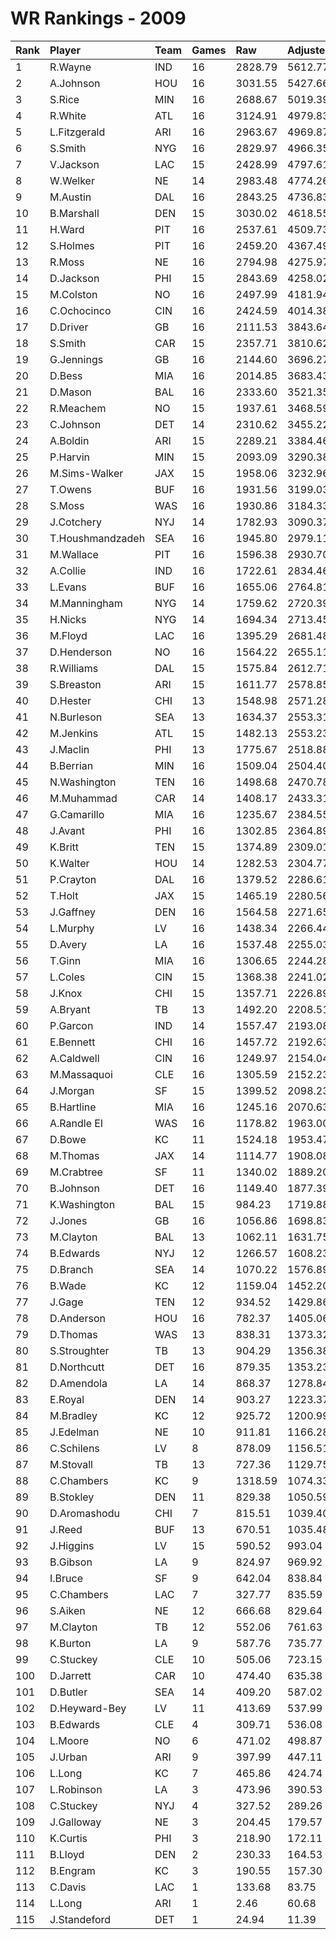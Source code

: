 # WR Rankings - 2009

| Rank | Player           | Team | Games | Raw     | Adjusted | Difficulty | Avg/Game | Typical | Consistency | Trend    |
| :----| :----------------| :----| :-----| :-------| :--------| :----------| :--------| :-------| :-----------| :--------|
| 1    | R.Wayne          | IND  | 16    | 2828.79 | 5612.77  | 1.000      | 350.80   | 355.70  | 9/1/6       | +121.5%  |
| 2    | A.Johnson        | HOU  | 16    | 3031.55 | 5427.66  | 1.000      | 339.23   | 343.14  | 9/0/7       | +94.7%   |
| 3    | S.Rice           | MIN  | 16    | 2688.67 | 5019.39  | 1.000      | 313.71   | 326.10  | 9/0/7       | +87.4%   |
| 4    | R.White          | ATL  | 16    | 3124.91 | 4979.83  | 1.000      | 311.24   | 309.82  | 8/0/8       | +121.1%  |
| 5    | L.Fitzgerald     | ARI  | 16    | 2963.67 | 4969.87  | 1.000      | 310.62   | 315.41  | 8/1/7       | +119.6%  |
| 6    | S.Smith          | NYG  | 16    | 2829.97 | 4966.35  | 1.000      | 310.40   | 316.03  | 11/0/5      | +74.0%   |
| 7    | V.Jackson        | LAC  | 15    | 2428.99 | 4797.61  | 1.000      | 319.84   | 301.09  | 6/0/9       | +151.7%  |
| 8    | W.Welker         | NE   | 14    | 2983.48 | 4774.26  | 1.000      | 341.02   | 329.01  | 6/1/7       | +112.6%  |
| 9    | M.Austin         | DAL  | 16    | 2843.25 | 4736.83  | 1.000      | 296.05   | 294.54  | 8/2/6       | +193.0%  |
| 10   | B.Marshall       | DEN  | 15    | 3030.02 | 4618.55  | 1.000      | 307.90   | 271.57  | 7/0/8       | +149.5%  |
| 11   | H.Ward           | PIT  | 16    | 2537.61 | 4509.73  | 1.000      | 281.86   | 305.06  | 8/1/7       | +143.2%  |
| 12   | S.Holmes         | PIT  | 16    | 2459.20 | 4367.49  | 1.000      | 272.97   | 256.59  | 5/4/7       | +99.7%   |
| 13   | R.Moss           | NE   | 16    | 2794.98 | 4275.97  | 1.000      | 267.25   | 267.15  | 8/1/7       | +124.2%  |
| 14   | D.Jackson        | PHI  | 15    | 2843.69 | 4258.02  | 1.000      | 283.87   | 272.87  | 5/3/7       | +130.2%  |
| 15   | M.Colston        | NO   | 16    | 2497.99 | 4181.94  | 1.000      | 261.37   | 229.40  | 7/1/8       | +159.4%  |
| 16   | C.Ochocinco      | CIN  | 16    | 2424.59 | 4014.38  | 1.000      | 250.90   | 270.08  | 8/2/6       | +102.3%  |
| 17   | D.Driver         | GB   | 16    | 2111.53 | 3843.64  | 1.000      | 240.23   | 268.99  | 12/0/4      | +85.5%   |
| 18   | S.Smith          | CAR  | 15    | 2357.71 | 3810.62  | 1.000      | 254.04   | 261.18  | 7/2/6       | +109.0%  |
| 19   | G.Jennings       | GB   | 16    | 2144.60 | 3696.27  | 1.000      | 231.02   | 250.51  | 10/1/5      | +141.6%  |
| 20   | D.Bess           | MIA  | 16    | 2014.85 | 3683.43  | 1.000      | 230.21   | 241.50  | 9/1/6       | +133.0%  |
| 21   | D.Mason          | BAL  | 16    | 2333.60 | 3521.35  | 1.000      | 220.08   | 221.72  | 7/0/9       | +178.4%  |
| 22   | R.Meachem        | NO   | 15    | 1937.61 | 3468.59  | 1.000      | 231.24   | 224.57  | 8/1/6       | +235.0%  |
| 23   | C.Johnson        | DET  | 14    | 2310.62 | 3455.22  | 1.000      | 246.80   | 249.54  | 7/1/6       | +139.3%  |
| 24   | A.Boldin         | ARI  | 15    | 2289.21 | 3384.46  | 1.000      | 225.63   | 214.11  | 7/0/8       | +139.4%  |
| 25   | P.Harvin         | MIN  | 15    | 2093.09 | 3290.38  | 1.000      | 219.36   | 209.39  | 8/0/7       | +175.4%  |
| 26   | M.Sims-Walker    | JAX  | 15    | 1958.06 | 3232.96  | 1.000      | 215.53   | 198.42  | 7/0/8       | +423.5%  |
| 27   | T.Owens          | BUF  | 16    | 1931.56 | 3199.03  | 1.000      | 199.94   | 200.86  | 10/2/4      | +139.6%  |
| 28   | S.Moss           | WAS  | 16    | 1930.86 | 3184.33  | 1.000      | 199.02   | 196.07  | 7/1/8       | +115.7%  |
| 29   | J.Cotchery       | NYJ  | 14    | 1782.93 | 3090.37  | 1.000      | 220.74   | 234.81  | 8/0/6       | +115.8%  |
| 30   | T.Houshmandzadeh | SEA  | 16    | 1945.80 | 2979.11  | 1.000      | 186.19   | 200.41  | 11/0/5      | +102.9%  |
| 31   | M.Wallace        | PIT  | 16    | 1596.38 | 2930.70  | 1.000      | 183.17   | 185.72  | 9/0/7       | +253.3%  |
| 32   | A.Collie         | IND  | 16    | 1722.61 | 2834.46  | 1.000      | 177.15   | 186.37  | 8/1/7       | +187.5%  |
| 33   | L.Evans          | BUF  | 16    | 1655.06 | 2764.81  | 1.000      | 172.80   | 176.07  | 11/0/5      | +161.9%  |
| 34   | M.Manningham     | NYG  | 14    | 1759.62 | 2720.39  | 1.000      | 194.31   | 187.06  | 6/2/6       | +119.0%  |
| 35   | H.Nicks          | NYG  | 14    | 1694.34 | 2713.45  | 1.000      | 193.82   | 198.69  | 6/3/5       | +87.9%   |
| 36   | M.Floyd          | LAC  | 16    | 1395.29 | 2681.48  | 1.000      | 167.59   | 155.34  | 6/2/8       | +122.4%  |
| 37   | D.Henderson      | NO   | 16    | 1564.22 | 2655.11  | 1.000      | 165.94   | 174.26  | 8/1/7       | +166.6%  |
| 38   | R.Williams       | DAL  | 15    | 1575.84 | 2612.71  | 1.000      | 174.18   | 157.05  | 7/1/7       | +292.8%  |
| 39   | S.Breaston       | ARI  | 15    | 1611.77 | 2578.85  | 1.000      | 171.92   | 188.64  | 8/1/6       | +252.2%  |
| 40   | D.Hester         | CHI  | 13    | 1548.98 | 2571.28  | 1.000      | 197.79   | 193.94  | 6/0/7       | +161.9%  |
| 41   | N.Burleson       | SEA  | 13    | 1634.37 | 2553.31  | 1.000      | 196.41   | 180.82  | 6/1/6       | INACTIVE |
| 42   | M.Jenkins        | ATL  | 15    | 1482.13 | 2553.23  | 1.000      | 170.22   | 179.58  | 8/2/5       | +170.0%  |
| 43   | J.Maclin         | PHI  | 13    | 1775.67 | 2518.88  | 1.000      | 193.76   | 190.13  | 7/0/6       | +182.0%  |
| 44   | B.Berrian        | MIN  | 16    | 1509.04 | 2504.40  | 1.000      | 156.53   | 142.77  | 8/0/8       | +124.8%  |
| 45   | N.Washington     | TEN  | 16    | 1498.68 | 2470.78  | 1.000      | 154.42   | 172.27  | 9/1/6       | +131.2%  |
| 46   | M.Muhammad       | CAR  | 14    | 1408.17 | 2433.31  | 1.000      | 173.81   | 179.24  | 6/3/5       | +117.5%  |
| 47   | G.Camarillo      | MIA  | 16    | 1235.67 | 2384.55  | 1.000      | 149.03   | 151.54  | 9/1/6       | +200.8%  |
| 48   | J.Avant          | PHI  | 16    | 1302.85 | 2364.89  | 1.000      | 147.81   | 144.63  | 10/1/5      | +444.1%  |
| 49   | K.Britt          | TEN  | 15    | 1374.89 | 2309.01  | 1.000      | 153.93   | 146.58  | 7/1/7       | +349.4%  |
| 50   | K.Walter         | HOU  | 14    | 1282.53 | 2304.77  | 1.000      | 164.63   | 171.78  | 9/1/4       | +147.0%  |
| 51   | P.Crayton        | DAL  | 16    | 1379.52 | 2286.61  | 1.000      | 142.91   | 148.70  | 9/0/7       | +147.3%  |
| 52   | T.Holt           | JAX  | 15    | 1465.19 | 2280.56  | 1.000      | 152.04   | 139.98  | 6/2/7       | +100.4%  |
| 53   | J.Gaffney        | DEN  | 16    | 1564.58 | 2271.65  | 1.000      | 141.98   | 113.95  | 8/1/7       | +354.7%  |
| 54   | L.Murphy         | LV   | 16    | 1438.34 | 2266.44  | 1.000      | 141.65   | 127.67  | 9/2/5       | +306.8%  |
| 55   | D.Avery          | LA   | 16    | 1537.48 | 2255.03  | 1.000      | 140.94   | 151.20  | 10/1/5      | +154.7%  |
| 56   | T.Ginn           | MIA  | 16    | 1306.65 | 2244.28  | 1.000      | 140.27   | 117.78  | 10/1/5      | +306.0%  |
| 57   | L.Coles          | CIN  | 15    | 1368.38 | 2241.02  | 1.000      | 149.40   | 157.17  | 6/2/7       | +155.0%  |
| 58   | J.Knox           | CHI  | 15    | 1357.71 | 2226.89  | 1.000      | 148.46   | 128.07  | 8/1/6       | +150.0%  |
| 59   | A.Bryant         | TB   | 13    | 1492.20 | 2208.51  | 1.000      | 169.89   | 157.34  | 7/1/5       | +144.0%  |
| 60   | P.Garcon         | IND  | 14    | 1557.47 | 2193.08  | 1.000      | 156.65   | 156.28  | 8/0/6       | +136.6%  |
| 61   | E.Bennett        | CHI  | 16    | 1457.72 | 2192.63  | 1.000      | 137.04   | 141.10  | 9/0/7       | +150.7%  |
| 62   | A.Caldwell       | CIN  | 16    | 1249.97 | 2154.04  | 1.000      | 134.63   | 142.87  | 9/0/7       | +161.4%  |
| 63   | M.Massaquoi      | CLE  | 16    | 1305.59 | 2152.23  | 1.000      | 134.51   | 149.25  | 11/0/5      | +311.7%  |
| 64   | J.Morgan         | SF   | 15    | 1399.52 | 2098.23  | 1.000      | 139.88   | 122.53  | 6/0/9       | +146.7%  |
| 65   | B.Hartline       | MIA  | 16    | 1245.16 | 2070.63  | 1.000      | 129.41   | 144.38  | 9/1/6       | +245.3%  |
| 66   | A.Randle El      | WAS  | 16    | 1178.82 | 1963.00  | 1.000      | 122.69   | 124.14  | 9/0/7       | +167.1%  |
| 67   | D.Bowe           | KC   | 11    | 1524.18 | 1953.47  | 1.000      | 177.59   | 164.98  | 4/1/6       | +150.6%  |
| 68   | M.Thomas         | JAX  | 14    | 1114.77 | 1908.08  | 1.000      | 136.29   | 139.07  | 7/1/6       | +130.7%  |
| 69   | M.Crabtree       | SF   | 11    | 1340.02 | 1889.20  | 1.000      | 171.75   | 184.57  | 7/0/4       | +64.8%   |
| 70   | B.Johnson        | DET  | 16    | 1149.40 | 1877.39  | 1.000      | 117.34   | 120.07  | 10/0/6      | +243.1%  |
| 71   | K.Washington     | BAL  | 15    | 984.23  | 1719.88  | 1.000      | 114.66   | 112.60  | 8/1/6       | +392.8%  |
| 72   | J.Jones          | GB   | 16    | 1056.86 | 1698.83  | 1.000      | 106.18   | 119.18  | 11/0/5      | +252.3%  |
| 73   | M.Clayton        | BAL  | 13    | 1062.11 | 1631.75  | 1.000      | 125.52   | 113.70  | 6/1/6       | +335.7%  |
| 74   | B.Edwards        | NYJ  | 12    | 1266.57 | 1608.23  | 1.000      | 134.02   | 152.51  | 9/1/6       | +263.6%  |
| 75   | D.Branch         | SEA  | 14    | 1070.22 | 1576.89  | 1.000      | 112.63   | 105.46  | 6/0/8       | +121.9%  |
| 76   | B.Wade           | KC   | 12    | 1159.04 | 1452.20  | 1.000      | 121.02   | 130.44  | 7/2/3       | +73.4%   |
| 77   | J.Gage           | TEN  | 12    | 934.52  | 1429.86  | 1.000      | 119.15   | 132.83  | 7/1/4       | +532.4%  |
| 78   | D.Anderson       | HOU  | 16    | 782.37  | 1405.06  | 1.000      | 87.82    | 89.82   | 9/1/6       | +207.8%  |
| 79   | D.Thomas         | WAS  | 13    | 838.31  | 1373.32  | 1.000      | 105.64   | 67.12   | 6/0/7       | +1462.3% |
| 80   | S.Stroughter     | TB   | 13    | 904.29  | 1356.38  | 1.000      | 104.34   | 93.22   | 5/1/7       | +181.5%  |
| 81   | D.Northcutt      | DET  | 16    | 879.35  | 1353.23  | 1.000      | 84.58    | 82.86   | 8/0/8       | +445.9%  |
| 82   | D.Amendola       | LA   | 14    | 868.37  | 1278.84  | 1.000      | 91.35    | 89.63   | 6/2/6       | +221.9%  |
| 83   | E.Royal          | DEN  | 14    | 903.27  | 1223.37  | 1.000      | 87.38    | 65.24   | 5/2/7       | +270.7%  |
| 84   | M.Bradley        | KC   | 12    | 925.72  | 1200.99  | 1.000      | 100.08   | 113.93  | 8/0/4       | +251.7%  |
| 85   | J.Edelman        | NE   | 10    | 911.81  | 1166.28  | 1.000      | 116.63   | 77.00   | 3/1/6       | +289.2%  |
| 86   | C.Schilens       | LV   | 8     | 878.09  | 1156.51  | 1.000      | 144.56   | 168.69  | 5/0/3       | +166.3%  |
| 87   | M.Stovall        | TB   | 13    | 727.36  | 1129.75  | 1.000      | 86.90    | 75.53   | 7/0/6       | +574.5%  |
| 88   | C.Chambers       | KC   | 9     | 1318.59 | 1074.33  | 1.000      | 119.37   | 131.06  | 8/1/7       | +290.1%  |
| 89   | B.Stokley        | DEN  | 11    | 829.38  | 1050.59  | 1.000      | 95.51    | 92.21   | 5/0/6       | +972.9%  |
| 90   | D.Aromashodu     | CHI  | 7     | 815.51  | 1039.40  | 1.000      | 148.49   | 170.59  | 4/0/3       | +1346.3% |
| 91   | J.Reed           | BUF  | 13    | 670.51  | 1035.48  | 1.000      | 79.65    | 76.05   | 6/0/7       | +373.2%  |
| 92   | J.Higgins        | LV   | 15    | 590.52  | 993.04   | 1.000      | 66.20    | 65.62   | 9/0/6       | +2308.0% |
| 93   | B.Gibson         | LA   | 9     | 824.97  | 969.92   | 1.000      | 107.77   | 113.39  | 5/1/3       | +153.3%  |
| 94   | I.Bruce          | SF   | 9     | 642.04  | 838.84   | 1.000      | 93.20    | 105.11  | 5/0/4       | INACTIVE |
| 95   | C.Chambers       | LAC  | 7     | 327.77  | 835.59   | 1.000      | 119.37   | 131.06  | 8/1/7       | +290.1%  |
| 96   | S.Aiken          | NE   | 12    | 666.68  | 829.64   | 1.000      | 69.14    | 81.57   | 9/0/3       | +743.4%  |
| 97   | M.Clayton        | TB   | 12    | 552.06  | 761.63   | 1.000      | 63.47    | 63.60   | 8/0/4       | +339.1%  |
| 98   | K.Burton         | LA   | 9     | 587.76  | 735.77   | 1.000      | 81.75    | 79.19   | 3/1/5       | INACTIVE |
| 99   | C.Stuckey        | CLE  | 10    | 505.06  | 723.15   | 1.000      | 72.32    | 70.53   | 8/0/6       | +587.9%  |
| 100  | D.Jarrett        | CAR  | 10    | 474.40  | 635.38   | 1.000      | 63.54    | 70.58   | 7/0/3       | +460.0%  |
| 101  | D.Butler         | SEA  | 14    | 409.20  | 587.02   | 1.000      | 41.93    | 38.76   | 9/0/5       | +461.5%  |
| 102  | D.Heyward-Bey    | LV   | 11    | 413.69  | 537.99   | 1.000      | 48.91    | 43.24   | 5/0/6       | INACTIVE |
| 103  | B.Edwards        | CLE  | 4     | 309.71  | 536.08   | 1.000      | 134.02   | 152.51  | 9/1/6       | +263.6%  |
| 104  | L.Moore          | NO   | 6     | 471.02  | 498.87   | 1.000      | 83.15    | 50.98   | 4/0/2       | +312.0%  |
| 105  | J.Urban          | ARI  | 9     | 397.99  | 447.11   | 1.000      | 49.68    | 32.87   | 3/1/5       | +347.2%  |
| 106  | L.Long           | KC   | 7     | 465.86  | 424.74   | 1.000      | 60.68    | 57.72   | 5/0/3       | INACTIVE |
| 107  | L.Robinson       | LA   | 3     | 473.96  | 390.53   | 1.000      | 130.18   | 130.18  | 1/0/2       | INACTIVE |
| 108  | C.Stuckey        | NYJ  | 4     | 327.52  | 289.26   | 1.000      | 72.32    | 70.53   | 8/0/6       | +587.9%  |
| 109  | J.Galloway       | NE   | 3     | 204.45  | 179.57   | 1.000      | 59.86    | 59.86   | 2/0/1       | INACTIVE |
| 110  | K.Curtis         | PHI  | 3     | 218.90  | 172.11   | 1.000      | 57.37    | 57.37   | 1/0/2       | N/A      |
| 111  | B.Lloyd          | DEN  | 2     | 230.33  | 164.53   | 1.000      | 82.27    | 82.27   | 1/0/1       | N/A      |
| 112  | B.Engram         | KC   | 3     | 190.55  | 157.30   | 1.000      | 52.43    | 52.43   | 1/1/1       | INACTIVE |
| 113  | C.Davis          | LAC  | 1     | 133.68  | 83.75    | 1.000      | 83.75    | 83.75   | 0/1/0       | N/A      |
| 114  | L.Long           | ARI  | 1     | 2.46    | 60.68    | 1.000      | 60.68    | 57.72   | 5/0/3       | INACTIVE |
| 115  | J.Standeford     | DET  | 1     | 24.94   | 11.39    | 1.000      | 11.39    | 11.39   | 0/1/0       | INACTIVE |

